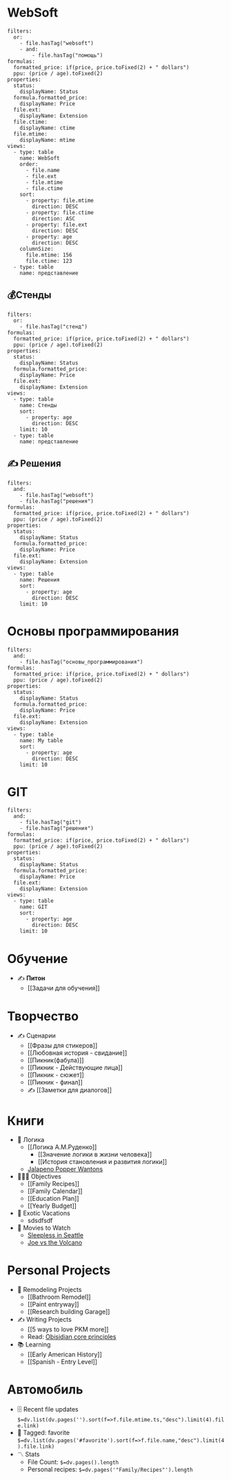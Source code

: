 # **WebSoft**
```base
filters:
  or:
    - file.hasTag("websoft")
    - and:
        - file.hasTag("помощь")
formulas:
  formatted_price: if(price, price.toFixed(2) + " dollars")
  ppu: (price / age).toFixed(2)
properties:
  status:
    displayName: Status
  formula.formatted_price:
    displayName: Price
  file.ext:
    displayName: Extension
  file.ctime:
    displayName: ctime
  file.mtime:
    displayName: mtime
views:
  - type: table
    name: WebSoft
    order:
      - file.name
      - file.ext
      - file.mtime
      - file.ctime
    sort:
      - property: file.mtime
        direction: DESC
      - property: file.ctime
        direction: ASC
      - property: file.ext
        direction: DESC
      - property: age
        direction: DESC
    columnSize:
      file.mtime: 156
      file.ctime: 123
  - type: table
    name: представление

```
## 💰Стенды
```base
filters:
  or:
    - file.hasTag("стенд")
formulas:
  formatted_price: if(price, price.toFixed(2) + " dollars")
  ppu: (price / age).toFixed(2)
properties:
  status:
    displayName: Status
  formula.formatted_price:
    displayName: Price
  file.ext:
    displayName: Extension
views:
  - type: table
    name: Стенды
    sort:
      - property: age
        direction: DESC
    limit: 10
  - type: table
    name: представление

```

## ✍️ Решения
```base
filters:
  and:
    - file.hasTag("websoft")
    - file.hasTag("решения")
formulas:
  formatted_price: if(price, price.toFixed(2) + " dollars")
  ppu: (price / age).toFixed(2)
properties:
  status:
    displayName: Status
  formula.formatted_price:
    displayName: Price
  file.ext:
    displayName: Extension
views:
  - type: table
    name: Решения
    sort:
      - property: age
        direction: DESC
    limit: 10

```

# Основы программирования
```base
filters:
  and:
    - file.hasTag("основы_программирования")
formulas:
  formatted_price: if(price, price.toFixed(2) + " dollars")
  ppu: (price / age).toFixed(2)
properties:
  status:
    displayName: Status
  formula.formatted_price:
    displayName: Price
  file.ext:
    displayName: Extension
views:
  - type: table
    name: My table
    sort:
      - property: age
        direction: DESC
    limit: 10

```

# GIT
```base
filters:
  and:
    - file.hasTag("git")
    - file.hasTag("решения")
formulas:
  formatted_price: if(price, price.toFixed(2) + " dollars")
  ppu: (price / age).toFixed(2)
properties:
  status:
    displayName: Status
  formula.formatted_price:
    displayName: Price
  file.ext:
    displayName: Extension
views:
  - type: table
    name: GIT
    sort:
      - property: age
        direction: DESC
    limit: 10

```
# Обучение
- ✍️ **Питон**
	- [[Задачи для обучения]]
# Творчество
- ✍️ Сценарии
	- [[Фразы для стикеров]]
	- [[Любовная история - свидание]]
	- [[Пикник(фабула)]]
	- [[Пикник - Действующие лица]]
	- [[Пикник - сюжет]]
	- [[Пикник - финал]]
	- ✍️ [[Заметки для диалогов]]
# Книги
- 🏈 Логика
	- [[Логика А.М.Руденко]]
		- [[Значение логики в жизни человека]]
		- [[История становления и развития логики]]
	- [Jalapeno Popper Wantons](https://www.allrecipes.com/recipe/166991/jalapeno-popper-wontons/)
- 👨‍👩‍👦 Objectives
	- [[Family Recipes]]
	- [[Family Calendar]]
	- [[Education Plan]]
	- [[Yearly Budget]]
- 🌅 Exotic Vacations 
	- sdsdfsdf
- 🎥 Movies to Watch
	- [Sleepless in Seattle](https://www.imdb.com/title/tt0108160/)
	- [Joe vs the Volcano](https://www.imdb.com/title/tt0099892/)

 # Personal Projects
- 🏡 Remodeling Projects
	- [[Bathroom Remodel]]
	- [[Paint entryway]]
	- [[Research building Garage]] 
 - ✍️ Writing Projects
	- [[5 ways to love PKM more]]
	- Read: [Obisidian core principles](https://tfthacker.medium.com/obsidian-understanding-its-core-design-principles-7f3fafbd6e36)
- 📚 Learning
	- [[Early American History]]
	- [[Spanish - Entry Level]]



# Автомобиль
- 🗄️ Recent file updates
 `$=dv.list(dv.pages('').sort(f=>f.file.mtime.ts,"desc").limit(4).file.link)`
- 🔖 Tagged:  favorite 
 `$=dv.list(dv.pages('#favorite').sort(f=>f.file.name,"desc").limit(4).file.link)`
- 〽️ Stats
	-  File Count: `$=dv.pages().length`
	-  Personal recipes: `$=dv.pages('"Family/Recipes"').length`